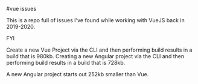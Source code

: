 #vue issues

This is a repo full of issues I've found while working with VueJS back in 2019-2020. 

FYI 

Create a new Vue Project via the CLI and then performing build results in a build that is 980kb. 
Creating a new Angular project via the CLI and then performing build results in a build that is 728kb. 

A new Angular project starts out 252kb smaller than Vue.
